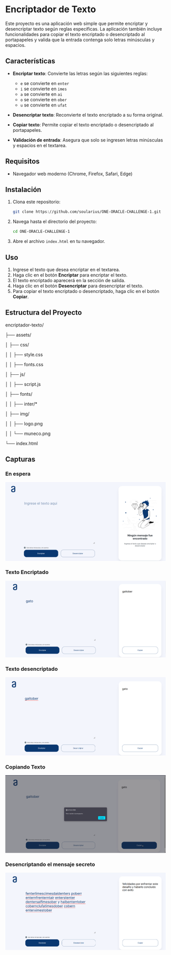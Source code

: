 # Encriptador de Texto

Este proyecto es una aplicación web simple que permite encriptar y desencriptar texto según reglas específicas. La aplicación también incluye funcionalidades para copiar el texto encriptado o desencriptado al portapapeles y valida que la entrada contenga solo letras minúsculas y espacios.

## Características

- **Encriptar texto**: Convierte las letras según las siguientes reglas:

  - `e` se convierte en `enter`
  - `i` se convierte en `imes`
  - `a` se convierte en `ai`
  - `o` se convierte en `ober`
  - `u` se convierte en `ufat`
- **Desencriptar texto**: Reconvierte el texto encriptado a su forma original.
- **Copiar texto**: Permite copiar el texto encriptado o desencriptado al portapapeles.
- **Validación de entrada**: Asegura que solo se ingresen letras minúsculas y espacios en el textarea.

## Requisitos

- Navegador web moderno (Chrome, Firefox, Safari, Edge)

## Instalación

1. Clona este repositorio:

   ```bash
   git clone https://github.com/soularius/ONE-ORACLE-CHALLENGE-1.git
   ```
2. Navega hasta el directorio del proyecto:

   ```bash
   cd ONE-ORACLE-CHALLENGE-1
   ```
3. Abre el archivo `index.html` en tu navegador.

## Uso

1. Ingrese el texto que desea encriptar en el textarea.
2. Haga clic en el botón **Encriptar** para encriptar el texto.
3. El texto encriptado aparecerá en la sección de salida.
4. Haga clic en el botón **Desencriptar** para desencriptar el texto.
5. Para copiar el texto encriptado o desencriptado, haga clic en el botón **Copiar**.

## Estructura del Proyecto

encriptador-texto/

├── assets/

│ ├── css/

│ │ ├── style.css

│ │ ├── fonts.css

│ ├── js/

│ │ ├── script.js

│ ├── fonts/

│ │ ├── inter/*

│ ├── img/

│ │ ├── logo.png

│ │ └── muneco.png

└── index.html

## Capturas

### En espera

![1720513639071](images/Readme/1720513639071.png)

### Texto Encriptado

![1720513690296](images/Readme/1720513690296.png)

### Texto desencriptado

![1720513724626](images/Readme/1720513724626.png)

### Copiando Texto

![1720513756293](images/Readme/1720513756293.png)

### Desencriptando el mensaje secreto

![1720513819810](images/Readme/1720513819810.png)
